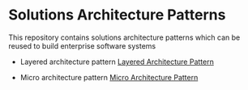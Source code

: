 # Solutions Architecture Patterns
This repository contains solutions architecture patterns which can be reused to build enterprise software systems

- Layered architecture pattern
[Layered Architecture Pattern](Layered-Architecture-Pattern.md)


- Micro architecture pattern
[Micro Architecture Pattern](Micro-Architecture-Pattern.md)
